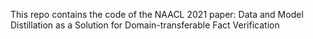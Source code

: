 This repo contains the code of the NAACL 2021 paper: Data and Model Distillation as a Solution for Domain-transferable Fact Verification
